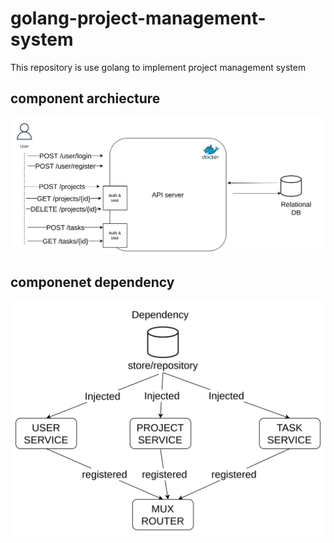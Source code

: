 # golang-project-management-system

This repository is use golang to implement project management system

## component archiecture

![plan-archiecture.png](plan-archiecture.png)

## componenet dependency

![dependency-diagram.png](dependency-diagram.png)